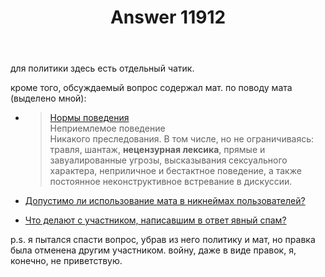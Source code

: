 ﻿---
title: "Answer 11912"
se.owner.user_id: 178576
se.owner.display_name: "aleksandr barakin"
se.owner.link: "https://ru.meta.stackoverflow.com/users/178576/aleksandr-barakin"
se.answer_id: 11912
se.question_id: 11910
se.post_type: answer
se.is_accepted: False
---
<p>для политики здесь есть отдельный чатик.</p>
<p>кроме того, обсуждаемый вопрос содержал мат. по поводу мата (выделено мной):</p>
<ul>
<li>
<blockquote>
<p><a href="https://ru.stackoverflow.com/conduct">Нормы поведения</a><br />
Неприемлемое поведение<br />
Никакого преследования. В том числе, но не ограничиваясь: травля, шантаж, <strong>нецензурная лексика</strong>, прямые и завуалированные угрозы, высказывания сексуального характера, неприличное и бестактное поведение, а также постоянное неконструктивное встревание в дискуссии.</p>
</blockquote>
</li>
<li><p><a href="https://ru.meta.stackoverflow.com/q/212/178576">Допустимо ли использование мата в никнеймах пользователей?</a></p>
</li>
<li><p><a href="https://ru.meta.stackoverflow.com/q/10421/178576">Что делают с участником, написавшим в ответ явный спам?</a></p>
</li>
</ul>
<p>p.s. я пытался спасти вопрос, убрав из него политику и мат, но правка была отменена другим участником. войну, даже в виде правок, я, конечно, не приветствую.</p>
